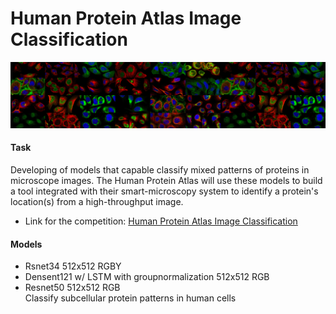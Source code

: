 # Human Protein Atlas Image Classification


![](header.png)

#### Task
Developing of models that capable classify mixed patterns of proteins in microscope images. 
The Human Protein Atlas will use these models to build a tool integrated with their smart-microscopy system to identify a protein's location(s) from a high-throughput image.

- Link for the competition: [Human Protein Atlas Image Classification](https://www.kaggle.com/c/human-protein-atlas-image-classification)

#### Models
- Rsnet34 512x512 RGBY 
- Densent121 w/ LSTM with groupnormalization 512x512 RGB  
- Resnet50 512x512 RGB  
Classify subcellular protein patterns in human cells

